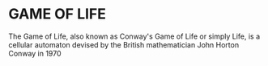 # GAME OF LIFE

The Game of Life, also known as Conway's Game of Life or simply Life, is a cellular automaton devised by the British mathematician John Horton Conway in 1970
